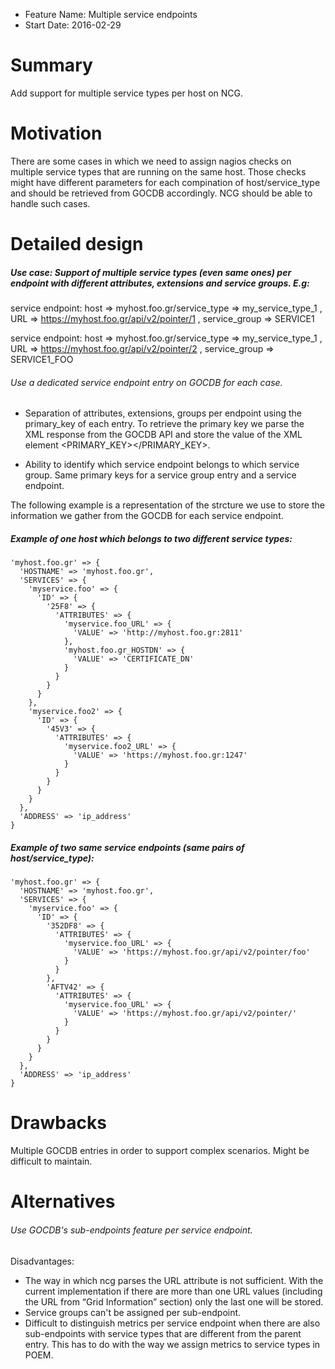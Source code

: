 - Feature Name: Multiple service endpoints
- Start Date: 2016-02-29

# Summary
[summary]: #summary

Add support for multiple service types per host on NCG.


# Motivation
[motivation]: #motivation

There are some cases in which we need to assign nagios checks on multiple service types that are running on the same host.
Those checks might have different parameters for each compination of host/service_type and should be retrieved from GOCDB accordingly.
NCG should be able to handle such cases.


# Detailed design
[design]: #detailed-design

##### Use case: Support of multiple service types (even same ones) per endpoint with different attributes, extensions and service groups. E.g: 

service endpoint: host => myhost.foo.gr/service_type => my_service_type_1 , URL => https://myhost.foo.gr/api/v2/pointer/1 , service_group => SERVICE1

service endpoint: host => myhost.foo.gr/service_type => my_service_type_1 , URL => https://myhost.foo.gr/api/v2/pointer/2 , service_group => SERVICE1_FOO

###### Use a dedicated service endpoint entry on GOCDB for each case.

- Separation of attributes, extensions, groups per endpoint using the primary_key of each entry. To retrieve the primary key we parse the XML response from the GOCDB API
and store the value of the XML element <PRIMARY_KEY></PRIMARY_KEY>.

- Ability to identify which service endpoint belongs to which service group. Same primary keys for a service group entry and a service endpoint.

The following example is a representation of the strcture we use to store the information we gather from the GOCDB for each service endpoint.

##### Example of one host which belongs to two different service types:

```
'myhost.foo.gr' => {
  'HOSTNAME' => 'myhost.foo.gr',
  'SERVICES' => {
    'myservice.foo' => {
      'ID' => {
        '25F8' => {
          'ATTRIBUTES' => {
            'myservice.foo_URL' => {
              'VALUE' => 'http://myhost.foo.gr:2811'
            },
            'myhost.foo.gr_HOSTDN' => {
              'VALUE' => 'CERTIFICATE_DN'
            }
          }
        }
      }
    },
    'myservice.foo2' => {
      'ID' => {
        '45V3' => {
          'ATTRIBUTES' => {
            'myservice.foo2_URL' => {
              'VALUE' => 'https://myhost.foo.gr:1247'
            }
          }
        }
      }
    }
  },
  'ADDRESS' => 'ip_address'
}
```

##### Example of two same service endpoints (same pairs of host/service_type):

```
'myhost.foo.gr' => {
  'HOSTNAME' => 'myhost.foo.gr',
  'SERVICES' => {
    'myservice.foo' => {
      'ID' => {
        '352DF8' => {
          'ATTRIBUTES' => {
            'myservice.foo_URL' => {
              'VALUE' => 'https://myhost.foo.gr/api/v2/pointer/foo'
            }
          }
        },
        'AFTV42' => {
          'ATTRIBUTES' => {
            'myservice.foo_URL' => {
              'VALUE' => 'https://myhost.foo.gr/api/v2/pointer/'
            }
          }
        }
      }
    }
  },
  'ADDRESS' => 'ip_address'
}
```


# Drawbacks
[drawbacks]: #drawbacks

Multiple GOCDB entries in order to support complex scenarios. Might be difficult to maintain.


# Alternatives
[alternatives]: #alternatives

###### Use GOCDB's sub-endpoints feature per service endpoint.

Disadvantages:

- The way in which ncg parses the URL attribute is not sufficient. With the current implementation if there are more than one URL values (including the URL from “Grid Information” section) only the last one will be stored.
- Service groups can't be assigned per sub-endpoint.
- Difficult to distinguish metrics per service endpoint when there are also sub-endpoints with service types that are different from the parent entry. This has to do with the way we assign metrics to service types in POEM.

